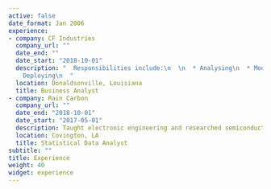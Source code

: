 ```yaml
---
active: false
date_format: Jan 2006
experience:
- company: CF Industries
  company_url: ""
  date_end: ""
  date_start: "2018-10-01"
  description: "  Responsibilities include:\n  \n  * Analysing\n  * Modelling\n  *
    Deploying\n  "
  location: Donaldsonville, Louisiana
  title: Business Analyst
- company: Rain Carbon
  company_url: ""
  date_end: "2018-10-01"
  date_start: "2017-05-01"
  description: Taught electronic engineering and researched semiconductor physics.
  location: Covington, LA
  title: Statistical Data Analyst
subtitle: ""
title: Experience
weight: 40
widget: experience
---
```

